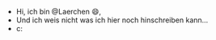 -  Hi, ich bin @Laerchen 😄,
-  Und ich weis nicht was ich hier noch hinschreiben kann...
-  c:


<!---
Laerchen/Laerchen is a ✨ special ✨ repository because its `README.md` (this file) appears on your GitHub profile.
You can click the Preview link to take a look at your changes.
--->
